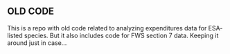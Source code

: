 ## OLD CODE

This is a repo with old code related to analyzing expenditures data for ESA-
listed species. But it also includes code for FWS section 7 data. Keeping it 
around just in case...

